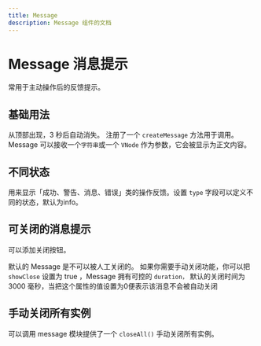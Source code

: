 ```yaml
---
title: Message 
description: Message 组件的文档
---
```


# Message 消息提示
常用于主动操作后的反馈提示。

## 基础用法
从顶部出现，3 秒后自动消失。 注册了一个 `createMessage` 方法用于调用。 Message 可以接收一个`字符串`或一个 `VNode` 作为参数，它会被显示为正文内容。

<preview path="../demo/Message/Mbasic.vue" title="基础用法" description="Message 基础用法"></preview>

## 不同状态
用来显示「成功、警告、消息、错误」类的操作反馈。设置 `type` 字段可以定义不同的状态，默认为info。

<preview path="../demo/Message/Mstate.vue" title="不同状态" description="Message 不同状态"></preview>

## 可关闭的消息提示
可以添加关闭按钮。

默认的 Message 是不可以被人工关闭的。 如果你需要手动关闭功能，你可以把 `showClose` 设置为 true ，Message 拥有可控的 `duration，` 默认的关闭时间为 3000 毫秒，当把这个属性的值设置为0便表示该消息不会被自动关闭

<preview path="../demo/Message/Mprompt.vue" title="消息提示" description="Message 消息提示"></preview>

## 手动关闭所有实例
可以调用 message 模块提供了一个 `closeAll()` 手动关闭所有实例。

<preview path="../demo/Message/Minstance.vue" title="手动关闭" description="Message 手动关闭"></preview>